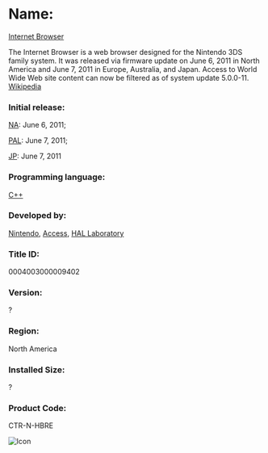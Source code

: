 # Name: 
[Internet Browser](https://g.co/kgs/9uUKL1)

The Internet Browser is a web browser designed for the Nintendo 3DS family system. It was released via firmware update on June 6, 2011 in North America and June 7, 2011 in Europe, Australia, and Japan. Access to World Wide Web site content can now be filtered as of system update 5.0.0-11. [Wikipedia](https://en.wikipedia.org/wiki/Internet_Browser_(Nintendo_3DS))

### Initial release: 
[NA](https://www.google.com/search?safe=active&rlz=1CAYPBE_enUS914US915&q=NA&stick=H4sIAAAAAAAAAONgVuLQz9U3MLVMN1nEyuTnCADbkAs0EQAAAA&sa=X&ved=2ahUKEwj6obeRwtfsAhXKFTQIHRWgDM0QmxMoATAcegQIIxAD): June 6, 2011; 

[PAL](https://www.google.com/search?safe=active&rlz=1CAYPBE_enUS914US915&q=PAL&stick=H4sIAAAAAAAAAONgVuLUz9U3MI43y0lexMoc4OgDAOZoFZQTAAAA&sa=X&ved=2ahUKEwj6obeRwtfsAhXKFTQIHRWgDM0QmxMoAzAcegQIIxAF): June 7, 2011; 

[JP](https://www.google.com/search?safe=active&rlz=1CAYPBE_enUS914US915&q=JP&stick=H4sIAAAAAAAAAONgVuLQz9U3MI43TlnEyuQVAADIYF2EEQAAAA&sa=X&ved=2ahUKEwj6obeRwtfsAhXKFTQIHRWgDM0QmxMoBTAcegQIIxAH): June 7, 2011

### Programming language: 
[C++](https://www.google.com/search?safe=active&rlz=1CAYPBE_enUS914US915&q=C%2B%2B&stick=H4sIAAAAAAAAAOPgE-LSz9U3SK8wyDAyUuIAsbPSC9O1dDLKrfST83NyUpNLMvPz9Ivz00rKE4tSrQqK8tOLEnNzM_PSFXIS89JLE9NTF7EyO2tr72BlBAD4dKlOTwAAAA&sa=X&ved=2ahUKEwj6obeRwtfsAhXKFTQIHRWgDM0QmxMoATAdegQIHxAD)

### Developed by: 
[Nintendo](https://www.google.com/search?safe=active&rlz=1CAYPBE_enUS914US915&q=Nintendo&stick=H4sIAAAAAAAAAOPgE-LSz9U3SK8wyDAyUuIAsU0ty7O1VDLKrfST83NyUpNLMvPz9Ivz00rKE4tSrVJSy1Jz8gtSUxSSKhexcvhl5pWk5qXk72BlBABnULE3TAAAAA&sa=X&ved=2ahUKEwj6obeRwtfsAhXKFTQIHRWgDM0QmxMoATAeegQIHhAD), 
[Access](https://www.google.com/search?safe=active&rlz=1CAYPBE_enUS914US915&q=Access+(company)&stick=H4sIAAAAAAAAAOPgE-LSz9U3SK8wyDAyUuIEsS2TzfLKtFQyyq30k_NzclKTSzLz8_SL89NKyhOLUq1SUstSc_ILUlMUkioXsQo4JienFhcraCTn5xYk5lVq7mBlBAAfDldAVQAAAA&sa=X&ved=2ahUKEwj6obeRwtfsAhXKFTQIHRWgDM0QmxMoAjAeegQIHhAE), 
[HAL Laboratory](https://www.google.com/search?safe=active&rlz=1CAYPBE_enUS914US915&q=HAL+Laboratory&stick=H4sIAAAAAAAAAOPgE-LSz9U3SK8wyDAyUuIEsY3K8pLitVQyyq30k_NzclKTSzLz8_SL89NKyhOLUq1SUstSc_ILUlMUkioXsfJ5OPoo-CQm5RclluQXVe5gZQQAk4ByllMAAAA&sa=X&ved=2ahUKEwj6obeRwtfsAhXKFTQIHRWgDM0QmxMoAzAeegQIHhAF)

### Title ID: 
0004003000009402

### Version: 
?

### Region: 
North America

### Installed Size: 
?

### Product Code: 
CTR-N-HBRE

![Icon](https://github.com/GrewdonGaming21/3DS-Titles-Database/blob/main/Internet%20Browser/Description/home%20icon.png?raw=true)
